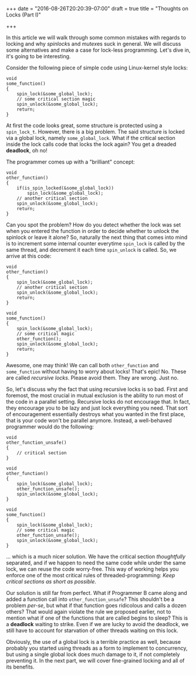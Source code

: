 +++
date = "2016-08-26T20:20:39-07:00"
draft = true
title = "Thoughts on Locks (Part I)"

+++

<!--
Table of Contents
-----------------

1) Recursive Locks                     (this)
2) seqlock_T
3) rwlock_t
4) RCU
5) Software Transactional Memory
6) Message-based approach
7) Conclusion

-->

<!-- TODO: fix spaces between functions in code blocks -->
In this article we will walk through some common mistakes with regards to
locking and why <i>spinlock</i>s and <i>mutex</i>es suck in general. We will
discuss some alternatives and make a case for lock-less programming. Let's dive
in, it's going to be interesting.
<!--more-->
Consider the following piece of simple code using Linux-kernel style locks:
<pre><code class="c">void
some_function()
{
	spin_lock(&some_global_lock);
	// some critical section magic
	spin_unlock(&some_global_lock);
	return;
}
</code></pre>

At first the code looks great, some structure is protected using a
<code>spin_lock_t</code>. However, there is a big problem. The said structure
is locked via a global lock, namely <code>some_global_lock</code>. What if
the critical section inside the lock calls code that locks the lock again?
You get a dreaded <strong>deadlock</strong>, oh no!

The programmer comes up with a "brilliant" concept:
<pre><code class="c">void
other_function()
{
	if(is_spin_locked(&some_global_lock))
		spin_lock(&some_global_lock);
	// another critical section
	spin_unlock(&some_global_lock);
	return;
}
</code></pre>
Can you spot the problem? How do you detect whether the lock was set when you
entered the function in order to decide whether to unlock the spinlock or leave
it alone? So, naturally the next thing that comes into mind is to increment
some internal counter everytime <code>spin_lock</code> is called by the same
thread, and decrement it each time <code>spin_unlock</code> is called. So, we
arrive at this code:

<pre><code class="c">void
other_function()
{
	spin_lock(&some_global_lock);
	// another critical section
	spin_unlock(&some_global_lock);
	return;
}

void
some_function()
{
	spin_lock(&some_global_lock);
	// some critical magic
	other_function();
	spin_unlock(&some_global_lock);
	return;
}
</code></pre>
Awesome, one may think! We can call both <code>other_function</code> and
<code>some_function</code> without having to worry about locks! That's epic!
No. These are called <i>recursive locks</i>. Please avoid them. They are wrong.
Just no.

So, let's discuss why the fact that using recursive locks is so bad. First and
foremost, the most crucial in mutual exclusion is the ability to run most of
the code in a parallel setting. Recursive locks do not encourage that. In fact,
they encourage you to be lazy and just lock everything you need. That sort of
encouragement essentially destroys what you wanted in the first place, that is
your code won't be parallel anymore. Instead, a well-behaved programmer would
do the following:

<pre><code class="c">void
other_function_unsafe()
{
	// critical section
}

void
other_function()
{
	spin_lock(&some_global_lock);
	other_function_unsafe();
	spin_unlock(&some_global_lock);
}

void
some_function()
{
	spin_lock(&some_global_lock);
	// some critical magic
	other_function_unsafe();
	spin_unlock(&some_global_lock);
}
</code></pre>
... which is a much nicer solution. We have the critical section
<i>thoughtfully</i> separated, and if we happen to need the same code while
under the same lock, we can reuse the code worry-free. This way of working
helps you enforce one of the most critical rules of threaded-programming:
<i>Keep critical sections as short as possible</i>.

Our solution is still far from perfect. What if Programmer B came along and
added a function call into <code>other_function_unsafe</code>? This shouldn't
be a problem <i>per-se</i>, but what if that function goes ridicolous and calls
a dozen others? That would again violate the rule we proposed earlier, not to
mention what if one of the functions that are called begins to sleep? This is a
<strong>deadlock</strong> waiting to strike. Even if we are lucky to avoid the
deadlock, we still have to account for starvation of other threads waiting on
this lock.

Obviously, the use of a global lock is a terrible practice as well, because
probably you started using threads as a form to implement to concurrency, but
using a single global lock does much damage to it, if not completely preventing
it. In the next part, we will cover fine-grained locking and all of its
benefits.
